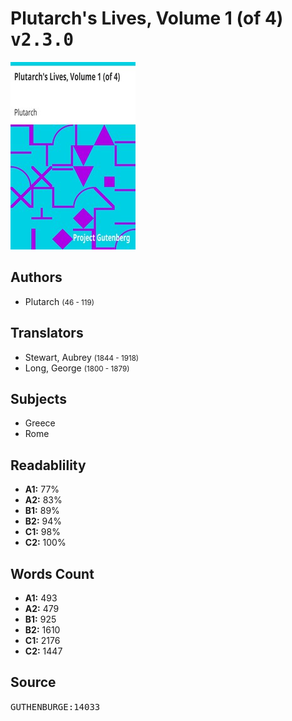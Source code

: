 # Plutarch's Lives, Volume 1 (of 4) <kbd>v2.3.0</kbd>

![](./cover.medium.jpg "")

## Authors


 - Plutarch <small>(46 - 119)</small>

## Translators


 - Stewart, Aubrey <small>(1844 - 1918)</small>
 - Long, George <small>(1800 - 1879)</small>

## Subjects


 - Greece
 - Rome

## Readablility


 - **A1:** 77%
 - **A2:** 83%
 - **B1:** 89%
 - **B2:** 94%
 - **C1:** 98%
 - **C2:** 100%

## Words Count


 - **A1:** 493
 - **A2:** 479
 - **B1:** 925
 - **B2:** 1610
 - **C1:** 2176
 - **C2:** 1447

## Source


<kbd>GUTHENBURGE:14033</kbd>
